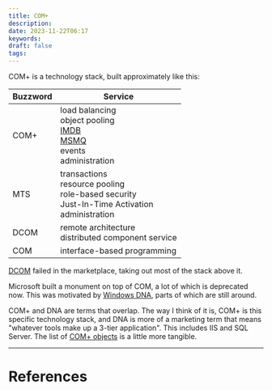 ```yaml
---
title: COM+
description: 
date: 2023-11-22T06:17
keywords: 
draft: false
tags:
---
```

COM+ is a technology stack, built approximately like this:

| Buzzword | Service|
|---|---|
| COM+ | load balancing<br/>object pooling<br/>[IMDB](/notes/)<br/>[MSMQ](/notes/)<br/>events<br/>administration |
| MTS | transactions<br/>resource pooling<br/>role-based security<br/>Just-In-Time Activation<br/>administration |
| DCOM | remote architecture<br/>distributed component service |
| COM | interface-based programming |

[DCOM](/notes/computer/microsoft/com/dcom) failed in the marketplace, taking out most of the stack above it.  

Microsoft built a monument on top of COM, a lot of  which is deprecated now.  This was motivated by [Windows DNA](/notes/computer/microsoft/com/com-plus/windows-dna), parts of which are still around.

COM+ and DNA are terms that overlap.  The way I think of it is, COM+ is this specific technology stack, and DNA is more of a marketing term that means "whatever tools make up a 3-tier application".  This includes IIS and SQL Server.  The list of [COM+ objects](/notes/computer/microsoft/com/com-plus-objects) is a little more tangible.

---
# References
